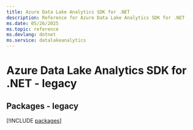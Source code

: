 ```yaml
---
title: Azure Data Lake Analytics SDK for .NET
description: Reference for Azure Data Lake Analytics SDK for .NET
ms.date: 05/26/2025
ms.topic: reference
ms.devlang: dotnet
ms.service: datalakeanalytics
---
```

# Azure Data Lake Analytics SDK for .NET - legacy
## Packages - legacy
[!INCLUDE [packages](data-lake-analytics-index.md)]